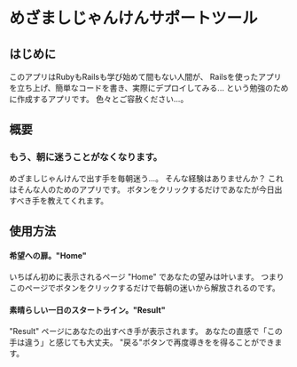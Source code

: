# めざましじゃんけんサポートツール

## はじめに
このアプリはRubyもRailsも学び始めて間もない人間が、
Railsを使ったアプリを立ち上げ、簡単なコードを書き、実際にデプロイしてみる...
という勉強のために作成するアプリです。
色々とご容赦ください...。

## 概要
### もう、朝に迷うことがなくなります。
めざましじゃんけんで出す手を毎朝迷う...。
そんな経験はありませんか？
これはそんな人のためのアプリです。
ボタンをクリックするだけであなたが今日出すべき手を教えてくれます。


## 使用方法
#### 希望への扉。"Home"
いちばん初めに表示されるページ "Home" であなたの望みは叶います。
つまりこのページでボタンをクリックするだけで毎朝の迷いから解放されるのです。

#### 素晴らしい一日のスタートライン。"Result"
"Result" ページにあなたの出すべき手が表示されます。
あなたの直感で「この手は違う」と感じても大丈夫。
"戻る"ボタンで再度導きをを得ることができます。
